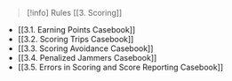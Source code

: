 > [!info] Rules
> [[3. Scoring]]

- [[3.1. Earning Points Casebook]]
- [[3.2. Scoring Trips Casebook]]
- [[3.3. Scoring Avoidance Casebook]]
- [[3.4. Penalized Jammers Casebook]]
- [[3.5. Errors in Scoring and Score Reporting Casebook]]